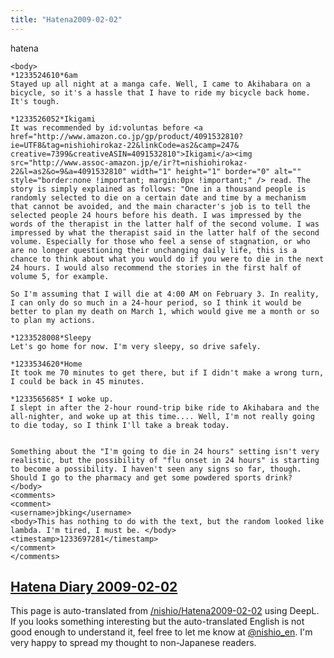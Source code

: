 ```yaml
---
title: "Hatena2009-02-02"
---
```


hatena

```
<body>
*1233524610*6am
Stayed up all night at a manga cafe. Well, I came to Akihabara on a bicycle, so it's a hassle that I have to ride my bicycle back home. It's tough.

*1233526052*Ikigami
It was recommended by id:voluntas before <a href="http://www.amazon.co.jp/gp/product/4091532810?ie=UTF8&tag=nishiohirokaz-22&linkCode=as2&camp=247& creative=7399&creativeASIN=4091532810">Ikigami</a><img src="http://www.assoc-amazon.jp/e/ir?t=nishiohirokaz-22&l=as2&o=9&a=4091532810" width="1" height="1" border="0" alt="" style="border:none !important; margin:0px !important;" /> read. The story is simply explained as follows: "One in a thousand people is randomly selected to die on a certain date and time by a mechanism that cannot be avoided, and the main character's job is to tell the selected people 24 hours before his death. I was impressed by the words of the therapist in the latter half of the second volume. I was impressed by what the therapist said in the latter half of the second volume. Especially for those who feel a sense of stagnation, or who are no longer questioning their unchanging daily life, this is a chance to think about what you would do if you were to die in the next 24 hours. I would also recommend the stories in the first half of volume 5, for example.

So I'm assuming that I will die at 4:00 AM on February 3. In reality, I can only do so much in a 24-hour period, so I think it would be better to plan my death on March 1, which would give me a month or so to plan my actions.

*1233528008*Sleepy
Let's go home for now. I'm very sleepy, so drive safely.

*1233534620*Home
It took me 70 minutes to get there, but if I didn't make a wrong turn, I could be back in 45 minutes.

*1233565685* I woke up.
I slept in after the 2-hour round-trip bike ride to Akihabara and the all-nighter, and woke up at this time.... Well, I'm not really going to die today, so I think I'll take a break today.


Something about the "I'm going to die in 24 hours" setting isn't very realistic, but the possibility of "flu onset in 24 hours" is starting to become a possibility. I haven't seen any signs so far, though. Should I go to the pharmacy and get some powdered sports drink?
</body>
<comments>
<comment>
<username>jbking</username>
<body>This has nothing to do with the text, but the random looked like lambda. I'm tired, I must be. </body>
<timestamp>1233697281</timestamp>
</comment>
</comments>
```


[Hatena Diary 2009-02-02](https://nishiohirokazu.hatenadiary.org/archive/2009/02/02)
---
This page is auto-translated from [/nishio/Hatena2009-02-02](https://scrapbox.io/nishio/Hatena2009-02-02) using DeepL. If you looks something interesting but the auto-translated English is not good enough to understand it, feel free to let me know at [@nishio_en](https://twitter.com/nishio_en). I'm very happy to spread my thought to non-Japanese readers.